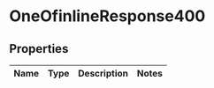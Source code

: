 # OneOfinlineResponse400

## Properties
Name | Type | Description | Notes
------------ | ------------- | ------------- | -------------
